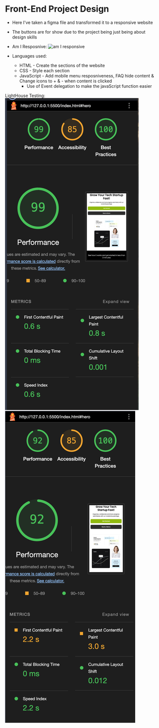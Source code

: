 # Front-End Project Design

- Here I've taken a figma file and transformed it to a responsive website
- The buttons are for show due to the project being just being about design skills

- Am I Resposnive:
![am I responsive]()

- Languages used:
    - HTML - Create the sections of the website
    - CSS - Style each section
    - JavaScript - Add mobile menu resposniveness, FAQ hide content & Change icons to + & - when content is clicked
        - Use of Event delegation to make the javaScript function easier



LightHouse Testing:
![Desktop website speed results from google lighthouse](/assets/images/Desktop.png)
![Mobile website speed results from google lighthouse](/assets/images/mobile.png)